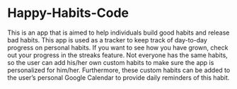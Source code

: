 # Happy-Habits-Code

This is an app that is aimed to help individuals build good habits and release bad habits. This app is used as a tracker to keep track of day-to-day progress on personal habits. If you want to see how you have grown, check out your progress in the streaks feature. Not everyone has the same habits, so the user can add his/her own custom habits to make sure the app is personalized for him/her. Furthermore, these custom habits can be added to the user’s personal  Google Calendar to provide daily reminders of this habit. 
